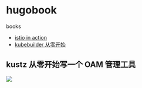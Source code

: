 # hugobook
books

+ [istio in action](/istio-in-action/)
+ [kubebuilder 从零开始](/kubebuilder-zero-to-one/)

## kustz 从零开始写一个 OAM 管理工具

[![](https://books.tangx.in/kustz/img/kustz-logo.jpg)](/kustz/)

